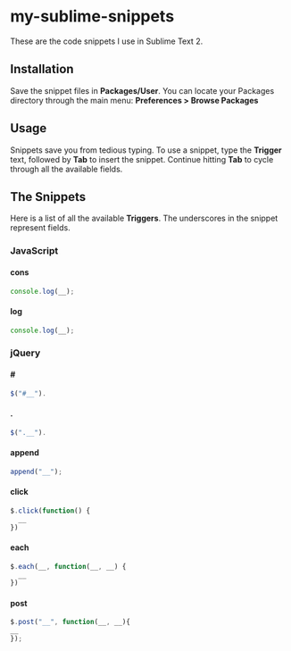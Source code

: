 my-sublime-snippets
===================

These are the code snippets I use in Sublime Text 2.

Installation
------------
Save the snippet files in **Packages/User**. You can locate your Packages directory through the main menu: **Preferences > Browse Packages**

Usage
-----
Snippets save you from tedious typing. To use a snippet, type the **Trigger** text, followed by **Tab** to insert the snippet. Continue hitting **Tab** to cycle through all the available fields.


The Snippets
------------
Here is a list of all the available **Triggers**. The underscores in the snippet represent fields.

### JavaScript

#### cons
```javascript
console.log(__);
```

#### log
```javascript
console.log(__);
```

### jQuery

#### &#35;
```javascript
$("#__").
```

#### .
```javascript
$(".__").
```

#### append 
```javascript
append("__");
```

#### click 
```javascript
$.click(function() {
  __
})
```

#### each 
```javascript
$.each(__, function(__, __) {
  __
})
```

#### post 
```javascript
$.post("__", function(__, __){
__
});
```
